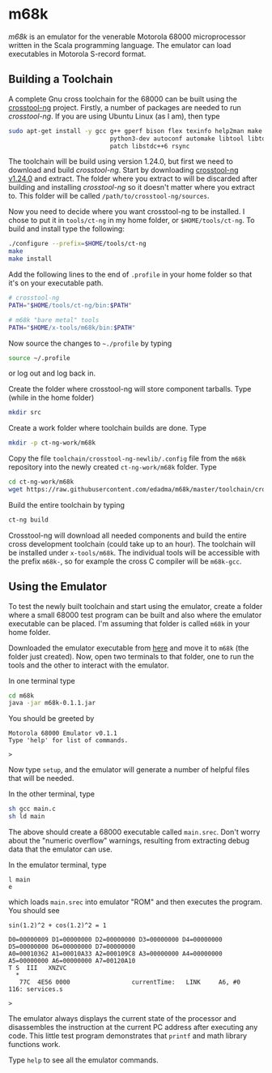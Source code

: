 m68k
====

*m68k* is an emulator for the venerable Motorola 68000 microprocessor written in the Scala programming language.  The emulator can load executables in Motorola S-record format.


Building a Toolchain
--------------------

A complete Gnu cross toolchain for the 68000 can be built using the [crosstool-ng](https://crosstool-ng.github.io/) project.  Firstly, a number of packages are needed to run *crosstool-ng*.  If you are using Ubuntu Linux (as I am), then type

```bash
sudo apt-get install -y gcc g++ gperf bison flex texinfo help2man make libncurses5-dev \
                            python3-dev autoconf automake libtool libtool-bin gawk wget bzip2 xz-utils unzip \
                            patch libstdc++6 rsync
```

The toolchain will be build using version 1.24.0, but first we need to download and build *crosstool-ng*.  Start by downloading [crosstool-ng v1.24.0](http://crosstool-ng.org/download/crosstool-ng/crosstool-ng-1.24.0.tar.xz) and extract.  The folder where you extract to will be discarded after building and installing *crosstool-ng* so it doesn't matter where you extract to.  This folder will be called `/path/to/crosstool-ng/sources`.

Now you need to decide where you want crosstool-ng to be installed.  I chose to put it in `tools/ct-ng` in my home folder, or `$HOME/tools/ct-ng`.  To build and install type the following:

```bash
./configure --prefix=$HOME/tools/ct-ng
make
make install
```

Add the following lines to the end of `.profile` in your home folder so that it's on your executable path.

```bash
# crosstool-ng
PATH="$HOME/tools/ct-ng/bin:$PATH"

# m68k "bare metal" tools
PATH="$HOME/x-tools/m68k/bin:$PATH"
```

Now source the changes to `~./profile` by typing

```bash
source ~/.profile
```

or log out and log back in.

Create the folder where crosstool-ng will store component tarballs.  Type (while in the home folder)

```bash
mkdir src
```

Create a work folder where toolchain builds are done.  Type

```bash
mkdir -p ct-ng-work/m68k
```

Copy the file `toolchain/crosstool-ng-newlib/.config` file from the `m68k` repository into the newly created `ct-ng-work/m68k` folder.  Type

```bash
cd ct-ng-work/m68k
wget https://raw.githubusercontent.com/edadma/m68k/master/toolchain/crosstool-ng-newlib/.config
```

Build the entire toolchain by typing

```bash
ct-ng build
```

Crosstool-ng will download all needed components and build the entire cross development toolchain (could take up to an hour).  The toolchain will be installed under `x-tools/m68k`.  The individual tools will be accessible with the prefix `m68k-`, so for example the cross C compiler will be `m68k-gcc`.

Using the Emulator
------------------

To test the newly built toolchain and start using the emulator, create a folder where a small 68000 test program can be built and also where the emulator executable can be placed.  I'm assuming that folder is called `m68k` in your home folder.

Downloaded the emulator executable from [here](https://dl.bintray.com/edadma/generic/m68k-0.1.1.jar) and move it to `m68k` (the folder just created).  Now, open two terminals to that folder, one to run the tools and the other to interact with the emulator.

In one terminal type

```bash
cd m68k
java -jar m68k-0.1.1.jar
```

You should be greeted by

    Motorola 68000 Emulator v0.1.1
    Type 'help' for list of commands.
    
    > 
    
Now type `setup`, and the emulator will generate a number of helpful files that will be needed.

In the other terminal, type

```bash
sh gcc main.c
sh ld main
```

The above should create a 68000 executable called `main.srec`.  Don't worry about the "numeric overflow" warnings, resulting from extracting debug data that the emulator can use.

In the emulator terminal, type

    l main
    e
    
which loads `main.srec` into emulator "ROM" and then executes the program.  You should see

    sin(1.2)^2 + cos(1.2)^2 = 1
    
    D0=00000009 D1=00000000 D2=00000000 D3=00000000 D4=00000000 D5=00000000 D6=00000000 D7=00000000 
    A0=00010362 A1=00010A33 A2=000109C8 A3=00000000 A4=00000000 A5=00000000 A6=00000000 A7=00120A10 
    T S  III   XNZVC
      *             
       77C  4E56 0000                 currentTime:   LINK     A6, #0              116: services.s
    
    >     

The emulator always displays the current state of the processor and disassembles the instruction at the current PC address after executing any code.  This little test program demonstrates that `printf` and math library functions work.

Type `help` to see all the emulator commands.